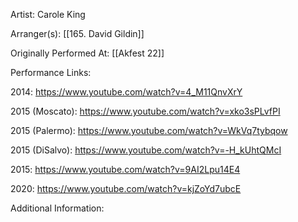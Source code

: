 Artist: Carole King

  

Arranger(s): [[165. David Gildin]]

  

Originally Performed At: [[Akfest 22]]

  

Performance Links:

2014: https://www.youtube.com/watch?v=4_M11QnvXrY

2015 (Moscato): https://www.youtube.com/watch?v=xko3sPLvfPI

2015 (Palermo): https://www.youtube.com/watch?v=WkVq7tybqow

2015 (DiSalvo): https://www.youtube.com/watch?v=-H_kUhtQMcI

2015: https://www.youtube.com/watch?v=9AI2Lpu14E4

2020: https://www.youtube.com/watch?v=kjZoYd7ubcE

  

Additional Information: